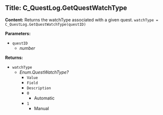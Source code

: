 ## Title: C_QuestLog.GetQuestWatchType

**Content:**
Returns the watchType associated with a given quest.
`watchType = C_QuestLog.GetQuestWatchType(questID)`

**Parameters:**
- `questID`
  - *number*

**Returns:**
- `watchType`
  - *Enum.QuestWatchType?*
    - `Value`
    - `Field`
    - `Description`
    - `0`
      - Automatic
    - `1`
      - Manual